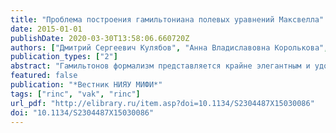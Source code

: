 ```yaml
---
title: "Проблема построения гамильтониана полевых уравнений Максвелла"
date: 2015-01-01
publishDate: 2020-03-30T13:58:06.660720Z
authors: ["Дмитрий Сергеевич Кулябов", "Анна Владиславовна Королькова", "Леонид Антонович Севастьянов"]
publication_types: ["2"]
abstract: "Гамильтонов формализм представляется крайне элегантным и удобным в задачах механики. Однако его применение к классическим полевым теориям представляется достаточно трудной задачей. Действительно, можно установить однозначное соответствие между гамильтонианом и лагранжианом в случае гиперрегулярного лагранжиана, что не выполняеся в калибровочно-инвариантных теориях поля. В случае нерегулярного лагранжиана применяется обычно гамильтонов формализм со связями, использование которого связано с определенными трудностями. В статье предлагается переформулировка задачи для случая полей без источников, что позволяет использовать симплектический гамильтонов формализм. Предполагаемый формализм будет использован авторами в дальнейшем для обоснования методов векторных (гамильтоновых) расслоений в трансформационной оптике."
featured: false
publication: "*Вестник НИЯУ МИФИ*"
tags: ["rinc", "vak", "rinc"]
url_pdf: "http://elibrary.ru/item.asp?doi=10.1134/S2304487X15030086"
doi: "10.1134/S2304487X15030086"
---
```


